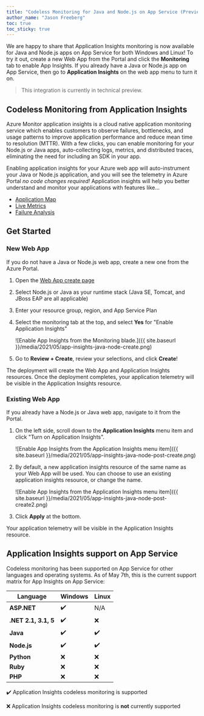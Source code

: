 ```yaml
---
title: "Codeless Monitoring for Java and Node.js on App Service (Preview)"
author_name: "Jason Freeberg"
toc: true
toc_sticky: true
---
```


We are happy to share that Application Insights monitoring is now available for Java and Node.js apps on App Service for both Windows and Linux! To try it out, create a new Web App from the Portal and click the **Monitoring** tab to enable App Insights. If you already have a Java or Node.js app on App Service, then go to **Application Insights** on the web app menu to turn it on.

> This integration is currently in technical preview.

## Codeless Monitoring from Application Insights

Azure Monitor application insights is a cloud native application monitoring service which enables customers to observe failures, bottlenecks, and usage patterns to improve application performance and reduce mean time to resolution (MTTR). With a few clicks, you can enable monitoring for your Node.js or Java apps, auto-collecting logs, metrics, and distributed traces, eliminating the need for including an SDK in your app.


Enabling application insights for your Azure web app will auto-instrument your Java or Node.js application, and you will see the telemetry in Azure Portal *no code changes required!* Application insights will help you better understand and monitor your applications with features like...


- [Application Map](https://docs.microsoft.com/azure/azure-monitor/app/app-map)
- [Live Metrics](https://docs.microsoft.com/azure/azure-monitor/app/live-stream)
- [Failure Analysis](https://docs.microsoft.com/azure/azure-monitor/app/proactive-failure-diagnostics)

## Get Started

### New Web App

If you do not have a Java or Node.js web app, create a new one from the Azure Portal.

1. Open the [Web App create page](https://portal.azure.com/#create/Microsoft.WebSite)
1. Select Node.js or Java as your runtime stack (Java SE, Tomcat, and JBoss EAP are all applicable)

1. Enter your resource group, region, and App Service Plan
1. Select the monitoring tab at the top, and select **Yes** for "Enable Application Insights"

    ![Enable App Insights from the Monitoring blade.]({{ site.baseurl }}/media/2021/05/app-insights-java-node-create.png)

1. Go to **Review + Create**, review your selections, and click **Create**!

The deployment will create the Web App and Application Insights resources. Once the deployment completes, your application telemetry will be visible in the Application Insights resource.

### Existing Web App

If you already have a Node.js or Java web app, navigate to it from the Portal.

1. On the left side, scroll down to the **Application Insights** menu item and click "Turn on Application Insights".

    ![Enable App Insights from the Application Insights menu item]({{ site.baseurl }}/media/2021/05/app-insights-java-node-post-create.png)

1. By default, a new application insights resource of the same name as your Web App will be used. You can choose to use an existing application insights resource, or change the name.


    ![Enable App Insights from the Application Insights menu item]({{ site.baseurl }}/media/2021/05/app-insights-java-node-post-create2.png)

1. Click **Apply** at the bottom.

Your application telemetry will be visible in the Application Insights resource.

## Application Insights support on App Service

Codeless monitoring has been supported on App Service for other languages and operating systems. As of May 7th, this is the current support matrix for App Insights on App Service:

| Language        | Windows | Linux |
|-----------------|---------|-------|
| **ASP.NET**     |   ✔️    |  N/A  |
| **.NET 2.1, 3.1, 5** |   ✔️    |  ❌  |
| **Java**        |     ✔️  |  ✔️  |
| **Node.js**     |    ✔️   |  ✔️  |
| **Python**      |    ❌   |  ❌  |
| **Ruby**        |    ❌   |  ❌  |
| **PHP**         |    ❌   |  ❌  |

✔️ Application Insights codeless monitoring is supported

❌ Application Insights codeless monitoring is **not** currently supported
